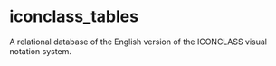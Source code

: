 iconclass_tables
================

A relational database of the English version of the ICONCLASS visual notation system.
